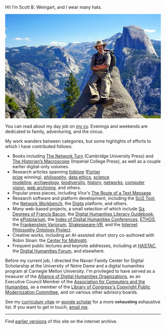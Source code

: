 Hi! I’m Scott B. Weingart, and I wear many hats.

![Scott B. Weingart in front of mountains](/sbw.webp)

You can read about my day job on [my cv](/cv.pdf). Evenings and weekends are dedicated to family, adventuring, and the circus.

My work wanders between categories, but some highlights of efforts to which I have contributed follows:

- Books including [The Network Turn](https://www.cambridge.org/core/elements/network-turn/CC38F2EA9F51A6D1AFCB7E005218BBE5) (Cambridge University Press) and [The Historian’s Macroscope](https://themacroscope.org/) (Imperial College Press), as well as a couple earlier digital-only volumes.
-   Research articles spanning [folklore](https://academic.oup.com/dsh/article-abstract/28/3/404/946904) ([Fortier prize](https://adho.org/awards/paul-fortier-prize/recipients) winning), [philosophy](https://link.springer.com/article/10.1007/s10670-014-9621-1), [data ethics](https://asistdl.onlinelibrary.wiley.com/doi/abs/10.1002/asi.23294), [science modeling](https://akjournals.com/view/journals/11192/89/1/article-p421.xml), [archaeology](https://link.springer.com/content/pdf/10.1007/s10816-014-9230-y.pdf), [biodiversity](https://www.pnas.org/content/118/6/e2018093118.short), [history](https://brill.com/view/journals/nun/31/1/article-p78_5.xml), [networks](https://www.euppublishing.com/doi/full/10.3366/ijhac.2016.0157), [computer vision](https://kilthub.cmu.edu/articles/preprint/CAMPI_Computer-Aided_Metadata_Generation_for_Photo_archives_Initiative/12791807), [web archiving](https://quod.lib.umich.edu/j/jep/3336451.0022.105?view=text;rgn=main), and others.
-   Popular press pieces, including *Vice's* [The Route of a Text Message](https://www.vice.com/en/article/kzdn8n/the-route-of-a-text-message-a-love-story).
-   Research software and platform development, including the [Sci2 Tool](https://sci2.cns.iu.edu/user/index.php), the [Network Workbench](http://nwb.cns.iu.edu/), the [Digits](https://digits.pub/about/) platform, and others.
-   *Many* web-based projects, a small selection of which include [Six Degrees of Francis Bacon](http://www.sixdegreesoffrancisbacon.com/), the [Digital Humanities Literacy Guidebook](https://cmu-lib.github.io/dhlg/), the [ePistolarium](http://ckcc.huygens.knaw.nl/epistolarium/#), the [Index of Digital Humanities Conferences](https://dh-abstracts.library.cmu.edu/), [ETHOS](https://lps.library.cmu.edu/ETHOS/), the [Frankenstein Variorum](https://frankensteinvariorum.github.io/viewer/), [Shakespeare-VR](https://shakespeare-vr.library.cmu.edu/), and the [Internet Philosophy Ontology Project](https://www.inphoproject.org/).
-   Creative works, including an AI-assisted short story co-authored with Robin Sloan: the [Center for Midnight](https://www.robinsloan.com/center-for-midnight/).
-   Frequent public lectures and keynote addresses, including at [HASTAC](https://hastac2015.sched.com/event/2vaV/connecting-the-dots), the [Digital Humanities Forum](https://today.ku.edu/digital-humanities-forum-explore-nodes-networks-humanities), and elsewhere.

Before my current job, I directed the Navari Family Center for Digital Scholarship at the University of Notre Dame and a digital humanities program at Carnegie Mellon University. I'm privileged to have served as a treasurer of the [Alliance of Digital Humanities Organizations](https://adho.org/), as an Executive Council Member of the [Association for Computers and the Humanities](https://ach.org/), as a member of the [Library of Congress's Copyright Public Modernization Committee](https://www.loc.gov/item/prn-21-034/library-of-congress-announces-copyright-public-modernization-committee/2021-06-22/), and on various other advisory boards.

See my [curriculum vitae](/cv.pdf) or [google scholar](https://scholar.google.com/citations?user=c5t_w1cAAAAJ) for a more ~~exhausting~~ exhaustive list. If you want to get in touch, [email me](mailto:weingart.scott+irregular@gmail.com).

---

Find [earlier versions](https://web.archive.org/web/20211207232426/https://scottbot.net/) of this site on the internet archive.
